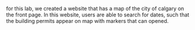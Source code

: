 
for this lab, we created a website that has a map of the city of calgary on the front page. In this website, users are able to search for dates, such that the building permits appear on map with markers that can opened.

